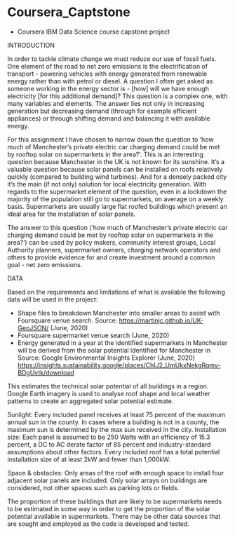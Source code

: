 # Coursera_Captstone
- Coursera IBM Data Science course capstone project 


INTRODUCTION

In order to tackle climate change we must reduce our use of fossil fuels. One element of the road to net zero emissions is the electrification of transport - powering vehicles with energy generated from renewable energy rather than with petrol or diesel. A question I often get asked as someone working in the energy sector is - [how] will we have enough electricity [for this additional demand]? This question is a complex one, with many variables and elements. The answer lies not only in increasing generation but decreasing demand (through for example efficient appliances) or through shifting demand and balancing it with available energy. 

For this assignment I have chosen to narrow down the question to ‘how much of Manchester’s private electric car charging demand could be met by rooftop solar on supermarkets in the area?’. This is an interesting question because Manchester in the UK is not known for its sunshine. It’s a valuable question because solar panels can be installed on roofs relatively quickly (compared to building wind turbines). And for a densely packed city it’s the main (if not only) solution for local electricity generation. With regards to the supermarket element of the question, even in a lockdown the majority of the population still go to supermarkets, on average on a weekly basis. Supermarkets are usually large flat roofed buildings which present an ideal area for the installation of solar panels. 

The answer to this question (‘how much of Manchester’s private electric car charging demand could be met by rooftop solar on supermarkets in the area?’) can be used by policy makers, community interest groups, Local Authority planners, supermarket owners, charging network operators and others to provide evidence for and create investment around a common goal - net zero emissions.


DATA

Based on the requirements and limitations of what is available the following data will be used in the project:

- Shape files to breakdown Manchester into smaller areas to assist with Foursquare venue search. Source: https://martinjc.github.io/UK-GeoJSON/ (June, 2020)
- Foursquare supermarket venue search (June, 2020)
- Energy generated in a year at the identified supermarkets in Manchester will be derived from the solar potential identified for Manchester in Source: Google Environmental Insights Explorer (June, 2020) https://insights.sustainability.google/places/ChIJ2_UmUkxNekgRqmv-BDgUvtk/download

This estimates the technical solar potential of all buildings in a region. Google Earth imagery is used to analyse roof shape and local weather patterns to create an aggregated solar potential estimate. 

Sunlight: Every included panel receives at least 75 percent of the maximum annual sun in the county. In cases where a building is not in a county, the maximum sun is determined by the max sun received in the city.
Installation size: Each panel is assumed to be 250 Watts with an efficiency of 15.3 percent, a DC to AC derate factor of 85 percent and industry-standard assumptions about other factors. Every included roof has a total potential installation size of at least 2kW and fewer than 1,000kW.

Space & obstacles: Only areas of the roof with enough space to install four adjacent solar panels are included. Only solar arrays on buildings are considered, not other spaces such as parking lots or fields.

The proportion of these buildings that are likely to be supermarkets needs to be estimated in some way in order to get the proportion of the solar potential available in supermarkets. There may be other data sources that are sought and employed as the code is developed and tested.

